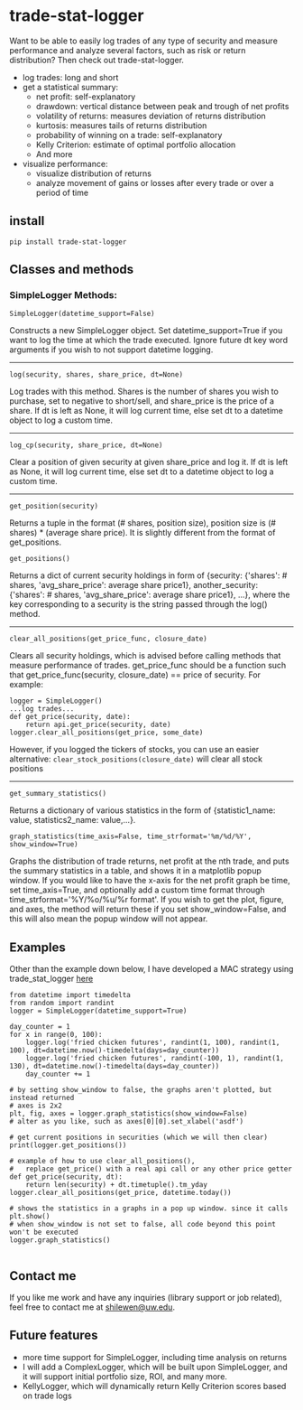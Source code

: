 # trade-stat-logger
Want to be able to easily log trades of any type of security and measure performance and analyze several factors, such as risk or return distribution? Then check out trade-stat-logger.
- log trades: long and short
- get a statistical summary: 
  - net profit: self-explanatory
  - drawdown: vertical distance between peak and trough of net profits
  - volatility of returns: measures deviation of returns distribution
  - kurtosis: measures tails of returns distribution
  - probability of winning on a trade: self-explanatory
  - Kelly Criterion: estimate of optimal portfolio allocation
  - And more
- visualize performance:
  - visualize distribution of returns
  - analyze movement of gains or losses after every trade or over a period of time
## install
```
pip install trade-stat-logger
```
## Classes and methods
### SimpleLogger Methods:
```
SimpleLogger(datetime_support=False)
```
Constructs a new SimpleLogger object. Set datetime_support=True if you want to log the time at which the trade executed. Ignore future dt key word arguments if you wish to not support datetime logging.
***
```
log(security, shares, share_price, dt=None)
```
Log trades with this method. Shares is the number of shares you wish to purchase, set to negative to short/sell, and share_price is the price of a share. If dt is left as None, it will log current time, else set dt to a datetime object to log a custom time.
***
```
log_cp(security, share_price, dt=None)
```
Clear a position of given security at given share_price and log it. If dt is left as None, it will log current time, else set dt to a datetime object to log a custom time.
***
```
get_position(security)
```
Returns a tuple in the format (# shares, position size), position size is (# shares) * (average share price). It is slightly different from the format of get_positions.
```
get_positions()
```
Returns a dict of current security holdings in form of {security: {'shares': # shares, 'avg_share_price': average share price1}, another_security: {'shares': # shares, 'avg_share_price': average share price1}, ...}, where the key corresponding to a security is the string passed through the log() method.
***
```
clear_all_positions(get_price_func, closure_date)
```
Clears all security holdings, which is advised before calling methods that measure performance of trades. get_price_func should be a function such that get_price_func(security, closure_date) == price of security. For example:
```
logger = SimpleLogger()
...log trades...
def get_price(security, date):
    return api.get_price(security, date)
logger.clear_all_positions(get_price, some_date)
```
However, if you logged the tickers of stocks, you can use an easier alternative: `clear_stock_positions(closure_date)` will clear all stock positions
***
```
get_summary_statistics()
```
Returns a dictionary of various statistics in the form of {statistic1_name: value, statistics2_name: value,...}.
```
graph_statistics(time_axis=False, time_strformat='%m/%d/%Y', show_window=True)
```
Graphs the distribution of trade returns, net profit at the nth trade, and puts the summary statistics in a table, and shows it in a matplotlib popup window. If you would like to have the x-axis for the net profit graph be time, set time_axis=True, and optionally add a custom time format through time_strformat='%Y/%o/%u/%r format'. If you wish to get the plot, figure, and axes, the method will return these if you set show_window=False, and this will also mean the popup window will not appear.
## Examples
Other than the example down below, I have developed a MAC strategy using trade_stat_logger [here](https://github.com/shilewenuw/simple_mac_strategy "A simple MAC strategy using trade_stat_logger")
```
from datetime import timedelta
from random import randint
logger = SimpleLogger(datetime_support=True)

day_counter = 1
for x in range(0, 100):
    logger.log('fried chicken futures', randint(1, 100), randint(1, 100), dt=datetime.now()-timedelta(days=day_counter))
    logger.log('fried chicken futures', randint(-100, 1), randint(1, 130), dt=datetime.now()-timedelta(days=day_counter))
    day_counter += 1

# by setting show_window to false, the graphs aren't plotted, but instead returned
# axes is 2x2
plt, fig, axes = logger.graph_statistics(show_window=False)
# alter as you like, such as axes[0][0].set_xlabel('asdf')

# get current positions in securities (which we will then clear)
print(logger.get_positions())

# example of how to use clear_all_positions(),
#   replace get_price() with a real api call or any other price getter
def get_price(security, dt):
    return len(security) + dt.timetuple().tm_yday
logger.clear_all_positions(get_price, datetime.today())

# shows the statistics in a graphs in a pop up window. since it calls plt.show()
# when show_window is not set to false, all code beyond this point won't be executed
logger.graph_statistics()
    
```
## Contact me
If you like me work and have any inquiries (library support or job related), feel free to contact me at shilewen@uw.edu.
## Future features
- more time support for SimpleLogger, including time analysis on returns
- I will add a ComplexLogger, which will be built upon SimpleLogger, and it will support initial portfolio size, ROI, and many more.
- KellyLogger, which will dynamically return Kelly Criterion scores based on trade logs
